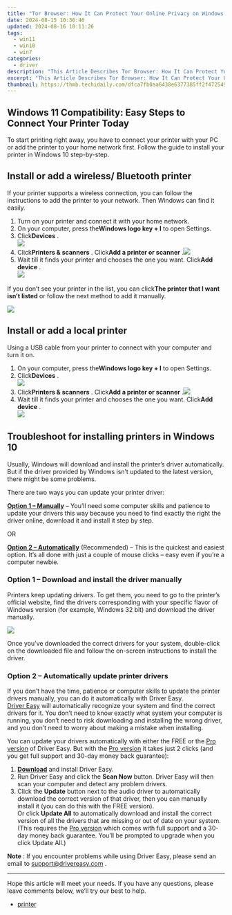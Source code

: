 ```yaml
---
title: "Tor Browser: How It Can Protect Your Online Privacy on Windows 11"
date: 2024-08-15 10:36:46
updated: 2024-08-16 10:11:26
tags:
  - win11
  - win10
  - win7
categories:
  - driver
description: "This Article Describes Tor Browser: How It Can Protect Your Online Privacy on Windows 11"
excerpt: "This Article Describes Tor Browser: How It Can Protect Your Online Privacy on Windows 11"
thumbnail: https://thmb.techidaily.com/dfca7fb0aa6438e6377385ff2f472549907a4325f08f8d8aadbe962a7502b81d.jpg
---
```


## Windows 11 Compatibility: Easy Steps to Connect Your Printer Today

To start printing right away, you have to connect your printer with your PC or add the printer to your home network first. Follow the guide to install your printer in Windows 10 step-by-step.

## Install or add a wireless/ Bluetooth printer

 If your printer supports a wireless connection, you can follow the instructions to add the printer to your network. Then Windows can find it easily.

1. Turn on your printer and connect it with your home network.
2. On your computer, press the**Windows logo key + I** to open Settings.
3. Click**Devices** .  
![](https://images.drivereasy.com/wp-content/uploads/2019/07/1-8.jpg)
4. Click**Printers & scanners** . Click**Add a printer or scanner** .![](https://images.drivereasy.com/wp-content/uploads/2019/07/2-6.jpg)
5. Wait till it finds your printer and chooses the one you want. Click**Add device** .  
![](https://images.drivereasy.com/wp-content/uploads/2019/07/3-5.jpg)

 If you don’t see your printer in the list, you can click**The printer that I want isn’t listed** or follow the next method to add it manually.

![](https://images.drivereasy.com/wp-content/uploads/2019/07/4-5.jpg)

## Install or add a local printer

 Using a USB cable from your printer to connect with your computer and turn it on.

1. On your computer, press the**Windows logo key + I** to open Settings.
2. Click**Devices** .  
![](https://images.drivereasy.com/wp-content/uploads/2019/07/1-8.jpg)
3. Click**Printers & scanners** . Click**Add a printer or scanner** .![](https://images.drivereasy.com/wp-content/uploads/2019/07/2-6.jpg)
4. Wait till it finds your printer and chooses the one you want. Click**Add device** .  
![](https://images.drivereasy.com/wp-content/uploads/2019/07/3-5.jpg)

## Troubleshoot for installing printers in Windows 10

 Usually, Windows will download and install the printer’s driver automatically. But if the driver provided by Windows isn’t updated to the latest version, there might be some problems.

There are two ways you can update your printer driver:

**[Option 1 – Manually](https://tools.techidaily.com/drivereasy/download/)**  – You’ll need some computer skills and patience to update your drivers this way because you need to find exactly the right the driver online, download it and install it step by step.

OR

**[Option 2 – Automatically](https://tools.techidaily.com/drivereasy/download/)**  (Recommended) – This is the quickest and easiest option. It’s all done with just a couple of mouse clicks – easy even if you’re a computer newbie.

### Option 1 – Download and install the driver manually

 Printers keep updating drivers. To get them, you need to go to the[](https://support.hp.com/us-en/drivers/selfservice/hp-envy-5000-all-in-one-printer-series/14095644/model/14095768) printer’s official website, find the drivers corresponding with your specific flavor of Windows version (for example, Windows 32 bit) and download the driver manually.

![](https://images.drivereasy.com/wp-content/uploads/2019/07/hp-1024x725.jpg)

 Once you’ve downloaded the correct drivers for your system, double-click on the downloaded file and follow the on-screen instructions to install the driver.

### Option 2 – Automatically update printer drivers

 If you don’t have the time, patience or computer skills to update the printer drivers manually, you can do it automatically with Driver Easy.  
[Driver Easy](https://tools.techidaily.com/drivereasy/download/) will automatically recognize your system and find the correct drivers for it. You don’t need to know exactly what system your computer is running, you don’t need to risk downloading and installing the wrong driver, and you don’t need to worry about making a mistake when installing.

 You can update your drivers automatically with either the FREE or the [Pro version](https://tools.techidaily.com/drivereasy/download/) of Driver Easy. But with the [Pro version](https://tools.techidaily.com/drivereasy/download/) it takes just 2 clicks (and you get full support and 30-day money back guarantee):

1. **[Download](https://tools.techidaily.com/drivereasy/download/)**  and install Driver Easy.
2. Run Driver Easy and click the **Scan Now** button. Driver Easy will then scan your computer and detect any problem drivers.
3. Click the **Update** button next to the audio driver to automatically download the correct version of that driver, then you can manually install it (you can do this with the FREE version).  
 Or click **Update All** to automatically download and install the correct version of all the drivers that are missing or out of date on your system. (This requires the [Pro version](https://tools.techidaily.com/drivereasy/download/) which comes with full support and a 30-day money back guarantee. You’ll be prompted to upgrade when you click Update All.)

**Note** : If you encounter problems while using Driver Easy, please send an email to [support@drivereasy.com](https://tools.techidaily.com/drivereasy/download/) .

---

 Hope this article will meet your needs. If you have any questions, please leave comments below, we’ll try our best to help.

* [printer](https://tools.techidaily.com/drivereasy/download/)

<ins class="adsbygoogle"
     style="display:block"
     data-ad-format="autorelaxed"
     data-ad-client="ca-pub-7571918770474297"
     data-ad-slot="1223367746"></ins>



<ins class="adsbygoogle"
     style="display:block"
     data-ad-client="ca-pub-7571918770474297"
     data-ad-slot="8358498916"
     data-ad-format="auto"
     data-full-width-responsive="true"></ins>
